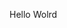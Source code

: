 Hello Wolrd





































































































































































































































































































































































































































































































































































































































































































































































































































































































































































































































































































































































































































































































































































































































































































































































































































































































































































































































































































































































































































































































